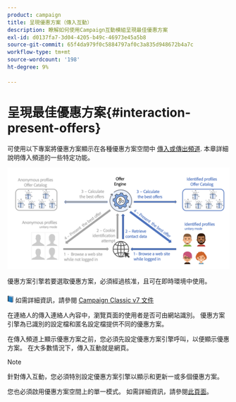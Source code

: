 ```yaml
---
product: campaign
title: 呈現優惠方案（傳入互動）
description: 瞭解如何使用Campaign互動模組呈現最佳優惠方案
exl-id: d0137fa7-3d04-4205-b49c-46973e45a5b8
source-git-commit: 65f4da979f0c5884797af0c3a835d948672b4a7c
workflow-type: tm+mt
source-wordcount: '198'
ht-degree: 9%

---
```


# 呈現最佳優惠方案{#interaction-present-offers}

可使用以下專案將優惠方案顯示在各種優惠方案空間中 [傳入或傳出頻道](interaction-architecture.md#interaction-types). 本章詳細說明傳入頻道的一些特定功能。

![](assets/inbound-interactions.png)

優惠方案引擎若要選取優惠方案，必須經過核准，且可在即時環境中使用。

![](../assets/do-not-localize/book.png) 如需詳細資訊，請參閱 [Campaign Classic v7 文件](https://experienceleague.adobe.com/docs/campaign-classic/using/managing-offers/managing-an-offer-catalog/approving-and-activating-an-offer.html#approving-offer-content)

在連絡人的傳入連絡人內容中，瀏覽頁面的使用者是否可由網站識別。 優惠方案引擎為已識別的設定檔和匿名設定檔提供不同的優惠方案。

在傳入頻道上顯示優惠方案之前，您必須先設定優惠方案引擎呼叫，以便顯示優惠方案。 在大多數情況下，傳入互動就是網頁。

>[!NOTE]
>
>針對傳入互動，您必須特別設定優惠方案引擎以顯示和更新一或多個優惠方案。
>
>您也必須啟用優惠方案空間上的單一模式。 如需詳細資訊，請參閱[此頁面](interaction-offer-spaces.md)。
